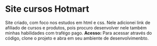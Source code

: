 

# Site cursos Hotmart
Site criado, com foco nos estudos em html e css. Nele adicionei link de afiliado de cursos e produtos, pois procuro desenvolver nele também minhas habilidades com trafégo pago.
**Acesso:** Para acessar através do código, clone o projeto e abra em seu ambiente de desenvolvimenbto.
